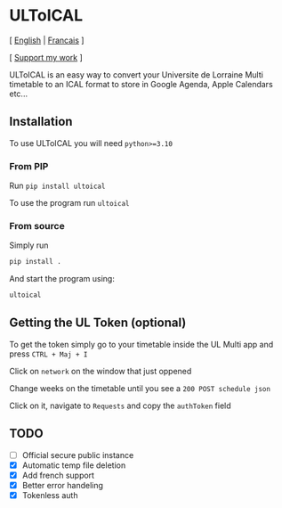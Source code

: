 # ULToICAL
[ [English](README.fr.md) | [Francais](README.fr.md) ]

[ [Support my work](https://ko-fi.com/totorocodesoften) ]

ULToICAL is an easy way to convert your Universite de Lorraine Multi timetable to an ICAL format to store in Google Agenda, Apple Calendars etc...
## Installation
To use ULToICAL you will need `python>=3.10`

### From PIP

Run `pip install ultoical`

To use the program run `ultoical`

### From source

Simply run

```bash
pip install .
```

And start the program using:

```bash
ultoical
```

## Getting the UL Token (optional)
To get the token simply go to your timetable inside the UL Multi app and press `CTRL + Maj + I`

Click on `network` on the window that just oppened

Change weeks on the timetable until you see a `200 POST schedule json`

Click on it, navigate to `Requests` and copy the `authToken` field

## TODO
- [ ] Official secure public instance
- [x] Automatic temp file deletion
- [x] Add french support
- [x] Better error handeling
- [x] Tokenless auth

